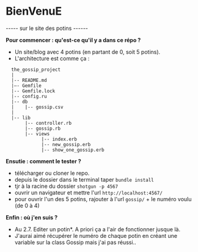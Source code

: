# BienVenuE
----- sur le site des potins ------

**Pour commencer : qu'est-ce qu'il y a dans ce répo ?**
  - Un site/blog avec 4 potins (en partant de 0, soit 5 potins).
  - L'architecture est comme ça :

```
  the_gossip_project
  |
  |-- README.md
  |–- Gemfile
  |-- Gemfile.lock
  |-- config.ru
  |-- db
  |    |-- gossip.csv
  |
  |-- lib
       |-- controller.rb
       |-- gossip.rb
       |-- views
             |-- index.erb
             |-- new_gossip.erb
             |-- show_one_gossip.erb
```
**Ensutie : comment le tester ?**
 - télécharger ou cloner le repo.
 - depuis le dossier dans le terminal taper `bundle install`
 - tjr à la racine du dossier `shotgun -p 4567`
 - ouvrir un navigateur et mettre l'url `http://localhost:4567/`
 - pour ouvrir l'un des 5 potins, rajouter à l'url `gossip/` + le numéro voulu (de 0 à 4)

**Enfin : où j'en suis ?**
 - Au 2.7. Editer un potin*. A priori  ça  a l'air de fonctionner jusque là.
 - J'aurai aimé récupérer le numéro de chaque potin en créant une variable sur la class Gossip mais j'ai pas réussi.. 
